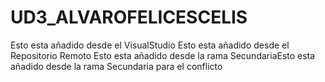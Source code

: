 # UD3_ALVAROFELICESCELIS
Esto esta añadido desde el VisualStudio
Esto esta añadido desde el Repositorio Remoto
Esto esta añadido desde la rama SecundariaEsto esta añadido desde la rama Secundaria para el conflicto